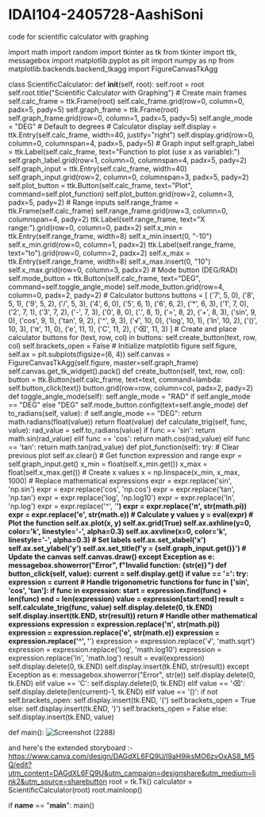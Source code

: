 # IDAI104-2405728-AashiSoni
code for scientific calculator with graphing 

import math
import random
import tkinter as tk
from tkinter import ttk, messagebox
import matplotlib.pyplot as plt
import numpy as np
from matplotlib.backends.backend_tkagg import FigureCanvasTkAgg
 
class ScientificCalculator:
    def __init__(self, root):
        self.root = root
        self.root.title("Scientific Calculator with Graphing")
        # Create main frames
        self.calc_frame = ttk.Frame(root)
        self.calc_frame.grid(row=0, column=0, padx=5, pady=5)
        self.graph_frame = ttk.Frame(root)
        self.graph_frame.grid(row=0, column=1, padx=5, pady=5)
        self.angle_mode = "DEG"  # Default to degrees
        # Calculator display
        self.display = ttk.Entry(self.calc_frame, width=40, justify="right")
        self.display.grid(row=0, column=0, columnspan=4, padx=5, pady=5)
        # Graph input
        self.graph_label = ttk.Label(self.calc_frame, text="Function to plot (use x as variable):")
        self.graph_label.grid(row=1, column=0, columnspan=4, padx=5, pady=2)
        self.graph_input = ttk.Entry(self.calc_frame, width=40)
        self.graph_input.grid(row=2, column=0, columnspan=3, padx=5, pady=2)
        self.plot_button = ttk.Button(self.calc_frame, text="Plot", command=self.plot_function)
        self.plot_button.grid(row=2, column=3, padx=5, pady=2)
        # Range inputs
        self.range_frame = ttk.Frame(self.calc_frame)
        self.range_frame.grid(row=3, column=0, columnspan=4, pady=2)
        ttk.Label(self.range_frame, text="X range:").grid(row=0, column=0, padx=2)
        self.x_min = ttk.Entry(self.range_frame, width=8)
        self.x_min.insert(0, "-10")
        self.x_min.grid(row=0, column=1, padx=2)
        ttk.Label(self.range_frame, text="to").grid(row=0, column=2, padx=2)
        self.x_max = ttk.Entry(self.range_frame, width=8)
        self.x_max.insert(0, "10")
        self.x_max.grid(row=0, column=3, padx=2)
        # Mode button (DEG/RAD)
        self.mode_button = ttk.Button(self.calc_frame, text="DEG", command=self.toggle_angle_mode)
        self.mode_button.grid(row=4, column=0, padx=2, pady=2)
        # Calculator buttons
        buttons = [
            ('7', 5, 0), ('8', 5, 1), ('9', 5, 2), ('/', 5, 3),
            ('4', 6, 0), ('5', 6, 1), ('6', 6, 2), ('*', 6, 3),
            ('1', 7, 0), ('2', 7, 1), ('3', 7, 2), ('-', 7, 3),
            ('0', 8, 0), ('.', 8, 1), ('=', 8, 2), ('+', 8, 3),
            ('sin', 9, 0), ('cos', 9, 1), ('tan', 9, 2), ('^', 9, 3),
            ('√', 10, 0), ('log', 10, 1), ('ln', 10, 2), ('()', 10, 3),
            ('π', 11, 0), ('e', 11, 1), ('C', 11, 2), ('⌫', 11, 3)
        ]
        # Create and place calculator buttons
        for (text, row, col) in buttons:
            self.create_button(text, row, col)
        self.brackets_open = False
        # Initialize matplotlib figure
        self.figure, self.ax = plt.subplots(figsize=(6, 4))
        self.canvas = FigureCanvasTkAgg(self.figure, master=self.graph_frame)
        self.canvas.get_tk_widget().pack()
    def create_button(self, text, row, col):
        button = ttk.Button(self.calc_frame, text=text, command=lambda: self.button_click(text))
        button.grid(row=row, column=col, padx=2, pady=2)
    def toggle_angle_mode(self):
        self.angle_mode = "RAD" if self.angle_mode == "DEG" else "DEG"
        self.mode_button.config(text=self.angle_mode)
    def to_radians(self, value):
        if self.angle_mode == "DEG":
            return math.radians(float(value))
        return float(value)
    def calculate_trig(self, func, value):
        rad_value = self.to_radians(value)
        if func == 'sin':
            return math.sin(rad_value)
        elif func == 'cos':
            return math.cos(rad_value)
        elif func == 'tan':
            return math.tan(rad_value)
    def plot_function(self):
        try:
            # Clear previous plot
            self.ax.clear()
            # Get function expression and range
            expr = self.graph_input.get()
            x_min = float(self.x_min.get())
            x_max = float(self.x_max.get())
            # Create x values
            x = np.linspace(x_min, x_max, 1000)
            # Replace mathematical expressions
            expr = expr.replace('sin', 'np.sin')
            expr = expr.replace('cos', 'np.cos')
            expr = expr.replace('tan', 'np.tan')
            expr = expr.replace('log', 'np.log10')
            expr = expr.replace('ln', 'np.log')
            expr = expr.replace('^', '**')
            expr = expr.replace('π', str(math.pi))
            expr = expr.replace('e', str(math.e))
            # Calculate y values
            y = eval(expr)
            # Plot the function
            self.ax.plot(x, y)
            self.ax.grid(True)
            self.ax.axhline(y=0, color='k', linestyle='-', alpha=0.3)
            self.ax.axvline(x=0, color='k', linestyle='-', alpha=0.3)
            # Set labels
            self.ax.set_xlabel('x')
            self.ax.set_ylabel('y')
            self.ax.set_title(f'y = {self.graph_input.get()}')
            # Update the canvas
            self.canvas.draw()
        except Exception as e:
            messagebox.showerror("Error", f"Invalid function: {str(e)}")
    def button_click(self, value):
        current = self.display.get()
        if value == '=':
            try:
                expression = current
                # Handle trigonometric functions
                for func in ['sin', 'cos', 'tan']:
                    if func in expression:
                        start = expression.find(func) + len(func)
                        end = len(expression)
                        value = expression[start:end]
                        result = self.calculate_trig(func, value)
                        self.display.delete(0, tk.END)
                        self.display.insert(tk.END, str(result))
                        return
                # Handle other mathematical expressions
                expression = expression.replace('π', str(math.pi))
                expression = expression.replace('e', str(math.e))
                expression = expression.replace('^', '**')
                expression = expression.replace('√', 'math.sqrt')
                expression = expression.replace('log', 'math.log10')
                expression = expression.replace('ln', 'math.log')
                result = eval(expression)
                self.display.delete(0, tk.END)
                self.display.insert(tk.END, str(result))
            except Exception as e:
                messagebox.showerror("Error", str(e))
                self.display.delete(0, tk.END)
        elif value == 'C':
            self.display.delete(0, tk.END)
        elif value == '⌫':
            self.display.delete(len(current)-1, tk.END)
        elif value == '()':
            if not self.brackets_open:
                self.display.insert(tk.END, '(')
                self.brackets_open = True
            else:
                self.display.insert(tk.END, ')')
                self.brackets_open = False
        else:
            self.display.insert(tk.END, value)
 
def main():
![Screenshot (2288)](https://github.com/user-attachments/assets/785049b2-693a-49ab-8516-5965acec7bb8)


and here's the extended storyboard :-https://www.canva.com/design/DAGdXL6FQ9U/l9aH9iksMO6zvOxAS8_M5Q/edit?utm_content=DAGdXL6FQ9U&utm_campaign=designshare&utm_medium=link2&utm_source=sharebutton
    root = tk.Tk()
    calculator = ScientificCalculator(root)
    root.mainloop()
 
if __name__ == "__main__":
    main()
